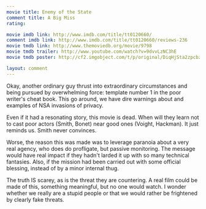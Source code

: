 ```yaml
---
movie title: Enemy of the State
comment title: A Big Miss
rating: 

movie imdb link: http://www.imdb.com/title/tt0120660/
comment imdb link: http://www.imdb.com/title/tt0120660/reviews-236
movie tmdb link: http://www.themoviedb.org/movie/9798
movie tmdb trailer: http://www.youtube.com/watch?v=9dvvLzNC3hE
movie tmdb poster: http://cf2.imgobject.com/t/p/original/DiqHjSta2zpcbzSYCCTZGPDGZk.jpg

layout: comment
---
```


Okay, another ordinary guy thrust into extraordinary circumstances and being pursued by overwhelming force: template number 1 in the poor writer's cheat book. This go around, we have dire warnings about and examples of NSA invasions of privacy.

Even if it had a resonating story, this movie is dead. When will they learn not to cast poor actors (Smith, Bonet) near good ones (Voight, Hackman). It just reminds us. Smith never convinces.

Worse, the reason this was made was to leverage paranoia about a very real agency, who does do profligate, but passive monitoring. The message would have real impact if they hadn't larded it up with so many technical fantasies. Also, if the mission had been carried out with some official blessing, instead of by a minor internal thug. 

The truth IS scarey, as is the threat they are countering. A real film could be made of this, something meaningful, but no one would watch. I wonder whether we really are a stupid people or that we would rather be frightened by clearly fake threats.